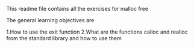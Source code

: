 This readme file contains all the exercises for malloc free 

The general learning objectives are

1.How to use the exit function
2.What are the functions calloc and realloc from the standard library and how to use them
